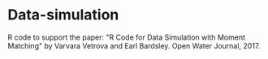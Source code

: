 # Data-simulation
  R code to support the paper:
 "R Code for Data Simulation with Moment Matching" 
  by Varvara Vetrova and Earl Bardsley.  Open Water Journal, 2017.
